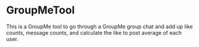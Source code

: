# GroupMeTool
This is a GroupMe tool to go through a GroupMe group chat and add up like counts, message counts, and calculate the like to post average of each user.
